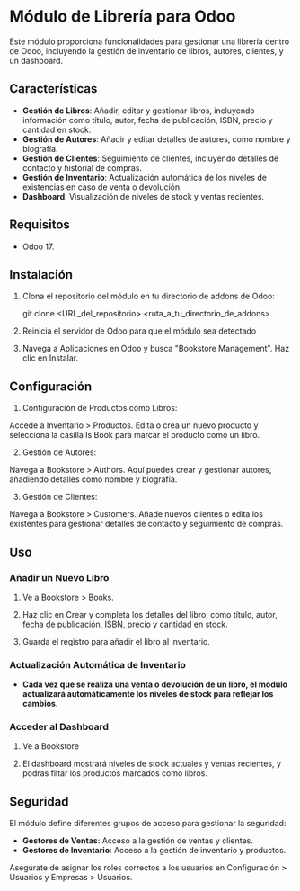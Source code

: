 # Módulo de Librería para Odoo

Este módulo proporciona funcionalidades para gestionar una librería dentro de Odoo, incluyendo la gestión de inventario de libros, autores, clientes, y un dashboard.

## Características

- **Gestión de Libros**: Añadir, editar y gestionar libros, incluyendo información como título, autor, fecha de publicación, ISBN, precio y cantidad en stock.
- **Gestión de Autores**: Añadir y editar detalles de autores, como nombre y biografía.
- **Gestión de Clientes**: Seguimiento de clientes, incluyendo detalles de contacto y historial de compras.
- **Gestión de Inventario**: Actualización automática de los niveles de existencias en caso de venta o devolución.
- **Dashboard**: Visualización de niveles de stock y ventas recientes.

## Requisitos

- Odoo 17.

## Instalación

1. Clona el repositorio del módulo en tu directorio de addons de Odoo:

   git clone <URL_del_repositorio> <ruta_a_tu_directorio_de_addons>

2. Reinicia el servidor de Odoo para que el módulo sea detectado

3. Navega a Aplicaciones en Odoo y busca "Bookstore Management". Haz clic en Instalar.

## Configuración

1. Configuración de Productos como Libros:

Accede a Inventario > Productos.
Edita o crea un nuevo producto y selecciona la casilla Is Book para marcar el producto como un libro.

2. Gestión de Autores:

Navega a Bookstore > Authors.
Aquí puedes crear y gestionar autores, añadiendo detalles como nombre y biografía.

3. Gestión de Clientes:

Navega a Bookstore > Customers.
Añade nuevos clientes o edita los existentes para gestionar detalles de contacto y seguimiento de compras.

## Uso

### Añadir un Nuevo Libro

1. Ve a Bookstore > Books.

2. Haz clic en Crear y completa los detalles del libro, como título, autor, fecha de publicación, ISBN, precio y cantidad en stock.

3. Guarda el registro para añadir el libro al inventario.

### Actualización Automática de Inventario

- **Cada vez que se realiza una venta o devolución de un libro, el módulo actualizará automáticamente los niveles de stock para reflejar los cambios.**

### Acceder al Dashboard

1. Ve a Bookstore

2. El dashboard mostrará niveles de stock actuales y ventas recientes, y podras filtar los productos marcados como libros.

## Seguridad

El módulo define diferentes grupos de acceso para gestionar la seguridad:

- **Gestores de Ventas**: Acceso a la gestión de ventas y clientes.
- **Gestores de Inventario**: Acceso a la gestión de inventario y productos.

Asegúrate de asignar los roles correctos a los usuarios en Configuración > Usuarios y Empresas > Usuarios.
